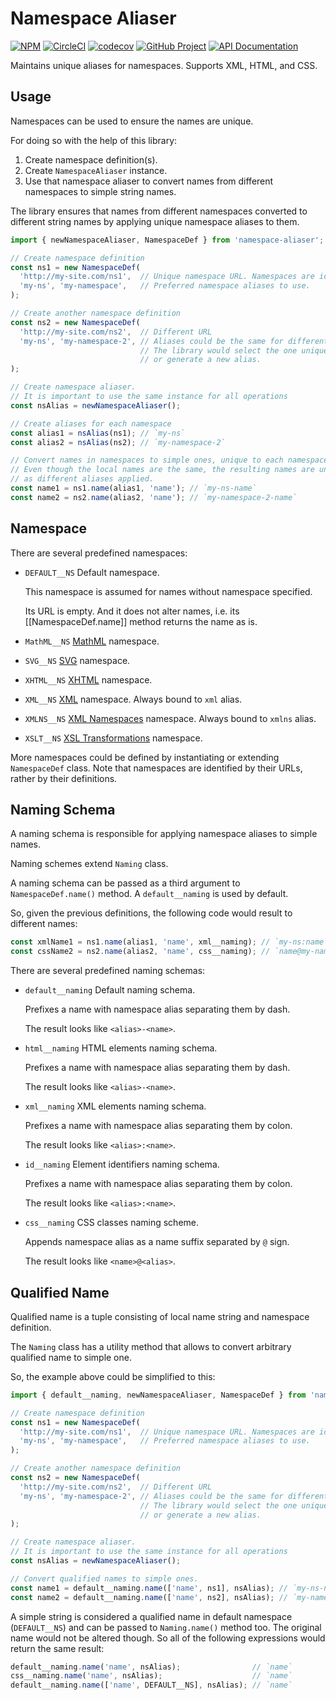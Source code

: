 Namespace Aliaser
=================

[![NPM][npm-image]][npm-url]
[![CircleCI][ci-image]][ci-url]
[![codecov][codecov-image]][codecov-url]
[![GitHub Project][github-image]][github-url]
[![API Documentation][api-docs-image]][api-docs-url]

Maintains unique aliases for namespaces. Supports XML, HTML, and CSS.


[npm-image]: https://img.shields.io/npm/v/namespace-aliaser.svg?logo=npm
[npm-url]: https://www.npmjs.com/package/namespace-aliaser
[ci-image]: https://img.shields.io/circleci/build/github/surol/namespace-aliaser?logo=circleci
[ci-url]: https://img.shields.io/codecov/c/github/surol/namespace-aliaser?logo=codecov
[codecov-image]: https://codecov.io/gh/surol/namespace-aliaser/branch/master/graph/badge.svg
[codecov-url]: https://codecov.io/gh/surol/namespace-aliaser
[github-image]: https://img.shields.io/static/v1?logo=github&label=GitHub&message=project&color=informational
[github-url]: https://github.com/surol/namespace-aliaser
[api-docs-image]: https://img.shields.io/static/v1?logo=typescript&label=API&message=docs&color=informational
[api-docs-url]: https://surol.github.io/namespace-aliaser/


Usage
-----

Namespaces can be used to ensure the names are unique.

For doing so with the help of this library:

1. Create namespace definition(s).
2. Create `NamespaceAliaser` instance.
3. Use that namespace aliaser to convert names from different namespaces to simple string names.

The library ensures that names from different namespaces converted to different string names by applying
unique namespace aliases to them. 

```typescript
import { newNamespaceAliaser, NamespaceDef } from 'namespace-aliaser';

// Create namespace definition
const ns1 = new NamespaceDef(
  'http://my-site.com/ns1',  // Unique namespace URL. Namespaces are identified by their URLs.
  'my-ns', 'my-namespace',   // Preferred namespace aliases to use.
);

// Create another namespace definition
const ns2 = new NamespaceDef(
  'http://my-site.com/ns2',  // Different URL
  'my-ns', 'my-namespace-2', // Aliases could be the same for different namespaces
                             // The library would select the one unique to each of the them,
                             // or generate a new alias. 
);

// Create namespace aliaser.
// It is important to use the same instance for all operations
const nsAlias = newNamespaceAliaser();

// Create aliases for each namespace
const alias1 = nsAlias(ns1); // `my-ns`
const alias2 = nsAlias(ns2); // `my-namespace-2`

// Convert names in namespaces to simple ones, unique to each namespace
// Even though the local names are the same, the resulting names are unique,
// as different aliases applied.   
const name1 = ns1.name(alias1, 'name'); // `my-ns-name`
const name2 = ns2.name(alias2, 'name'); // `my-namespace-2-name`
```

Namespace
---------

There are several predefined namespaces:

- `DEFAULT__NS` Default namespace.

  This namespace is assumed for names without namespace specified.
                                    
  Its URL is empty. And it does not alter names, i.e. its [[NamespaceDef.name]] method returns the name as is.
  
- `MathML__NS` [MathML](https://www.w3.org/Math/) namespace.
- `SVG__NS` [SVG](https://www.w3.org/Graphics/SVG/) namespace.
- `XHTML__NS` [XHTML](https://www.w3.org/TR/xhtml1/) namespace.
- `XML__NS` [XML](https://www.w3.org/XML/1998/namespace) namespace. Always bound to `xml` alias.
- `XMLNS__NS` [XML Namespaces](https://www.w3.org/TR/xml-names/#ns-decl) namespace. Always bound to `xmlns` alias.
- `XSLT__NS` [XSL Transformations](https://www.w3.org/TR/1999/REC-xslt-19991116#xslt-namespace) namespace.   

More namespaces could be defined by instantiating or extending `NamespaceDef` class. Note that namespaces are
identified by their URLs, rather by their definitions.


Naming Schema
-------------

A naming schema is responsible for applying namespace aliases to simple names.

Naming schemes extend `Naming` class.

A naming schema can be passed as a third argument to `NamespaceDef.name()` method. A `default__naming` is used
by default.

So, given the previous definitions, the following code would result to different names:
```typescript
const xmlName1 = ns1.name(alias1, 'name', xml__naming); // `my-ns:name`
const cssName2 = ns2.name(alias2, 'name', css__naming); // `name@my-namespace-2`
```

There are several predefined naming schemas:

- `default__naming` Default naming schema.
   
  Prefixes a name with namespace alias separating them by dash.
   
  The result looks like `<alias>-<name>`.

- `html__naming` HTML elements naming schema.

  Prefixes a name with namespace alias separating them by dash.
  
  The result looks like `<alias>-<name>`.
  
- `xml__naming` XML elements naming schema.

  Prefixes a name with namespace alias separating them by colon.
  
  The result looks like `<alias>:<name>`.
  
- `id__naming` Element identifiers naming schema.

  Prefixes a name with namespace alias separating them by colon.
  
  The result looks like `<alias>:<name>`.
  
- `css__naming` CSS classes naming scheme.

  Appends namespace alias as a name suffix separated by `@` sign.
  
  The result looks like `<name>@<alias>`.         


Qualified Name
--------------

Qualified name is a tuple consisting of local name string and namespace definition.

The `Naming` class has a utility method that allows to convert arbitrary qualified name to simple one.

So, the example above could be simplified to this:
```typescript
import { default__naming, newNamespaceAliaser, NamespaceDef } from 'namespace-aliaser';

// Create namespace definition
const ns1 = new NamespaceDef(
  'http://my-site.com/ns1',  // Unique namespace URL. Namespaces are identified by their URLs.
  'my-ns', 'my-namespace',   // Preferred namespace aliases to use.
);

// Create another namespace definition
const ns2 = new NamespaceDef(
  'http://my-site.com/ns2',  // Different URL
  'my-ns', 'my-namespace-2', // Aliases could be the same for different namespaces
                             // The library would select the one unique to each of the them,
                             // or generate a new alias. 
);

// Create namespace aliaser.
// It is important to use the same instance for all operations
const nsAlias = newNamespaceAliaser();

// Convert qualified names to simple ones.   
const name1 = default__naming.name(['name', ns1], nsAlias); // `my-ns-name`
const name2 = default__naming.name(['name', ns2], nsAlias); // `my-namespace-2-name`
```

A simple string is considered a qualified name in default namespace (`DEFAULT__NS`) and can be passed to `Naming.name()`
method too. The original name would not be altered though. So all of the following expressions would return the same
result:
```typescript
default__naming.name('name', nsAlias);                // `name`
css__naming.name('name', nsAlias);                    // `name`
default__naming.name(['name', DEFAULT__NS], nsAlias); // `name`
```
